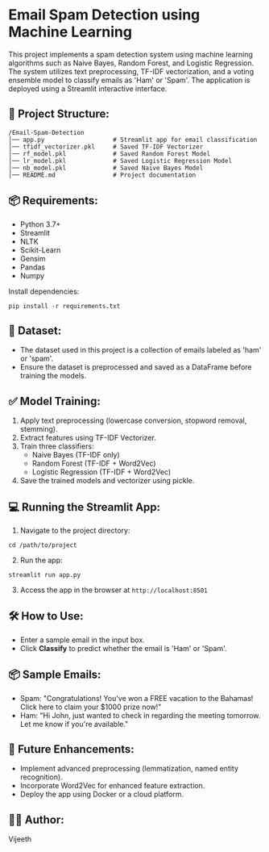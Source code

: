 # Email Spam Detection using Machine Learning

This project implements a spam detection system using machine learning algorithms such as Naive Bayes, Random Forest, and Logistic Regression. The system utilizes text preprocessing, TF-IDF vectorization, and a voting ensemble model to classify emails as 'Ham' or 'Spam'. The application is deployed using a Streamlit interactive interface.

## 🚀 Project Structure:
```
/Email-Spam-Detection
│── app.py                   # Streamlit app for email classification
│── tfidf_vectorizer.pkl     # Saved TF-IDF Vectorizer
│── rf_model.pkl             # Saved Random Forest Model
│── lr_model.pkl             # Saved Logistic Regression Model
│── nb_model.pkl             # Saved Naive Bayes Model
│── README.md                # Project documentation
```

## 📦 Requirements:
- Python 3.7+
- Streamlit
- NLTK
- Scikit-Learn
- Gensim
- Pandas
- Numpy

Install dependencies:
```
pip install -r requirements.txt
```

## 📂 Dataset:
- The dataset used in this project is a collection of emails labeled as 'ham' or 'spam'.
- Ensure the dataset is preprocessed and saved as a DataFrame before training the models.

## ✅ Model Training:
1. Apply text preprocessing (lowercase conversion, stopword removal, stemming).
2. Extract features using TF-IDF Vectorizer.
3. Train three classifiers:
   - Naive Bayes (TF-IDF only)
   - Random Forest (TF-IDF + Word2Vec)
   - Logistic Regression (TF-IDF + Word2Vec)
4. Save the trained models and vectorizer using pickle.

## 💻 Running the Streamlit App:
1. Navigate to the project directory:
```
cd /path/to/project
```
2. Run the app:
```
streamlit run app.py
```
3. Access the app in the browser at `http://localhost:8501`

## 🛠️ How to Use:
- Enter a sample email in the input box.
- Click **Classify** to predict whether the email is 'Ham' or 'Spam'.

## 📦 Sample Emails:
- Spam: "Congratulations! You've won a FREE vacation to the Bahamas! Click here to claim your $1000 prize now!"
- Ham: "Hi John, just wanted to check in regarding the meeting tomorrow. Let me know if you're available."

## 📝 Future Enhancements:
- Implement advanced preprocessing (lemmatization, named entity recognition).
- Incorporate Word2Vec for enhanced feature extraction.
- Deploy the app using Docker or a cloud platform.

## 🧑‍💻 Author:
Vijeeth

